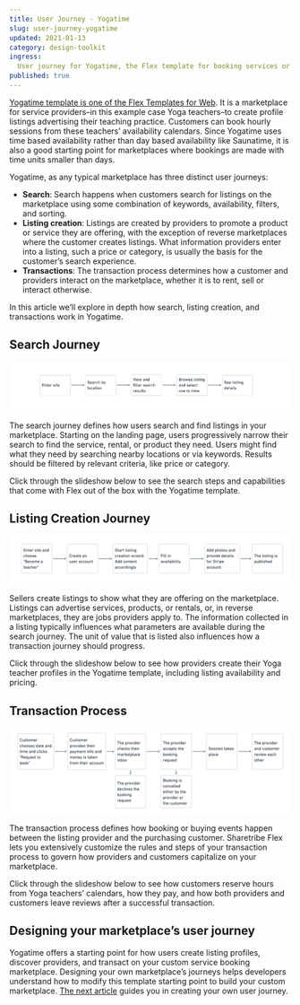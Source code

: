 ```yaml
---
title: User Journey - Yogatime
slug: user-journey-yogatime
updated: 2021-01-13 
category: design-toolkit
ingress:
  User journey for Yogatime, the Flex template for booking services or renting products by the hour
published: true
---
```


[Yogatime template is one of the Flex Templates for Web](https://www.youtube.com/watch?v=vbw6_wm9E4g). It is a marketplace for service providers–in this example case Yoga teachers–to create profile listings advertising their teaching practice. Customers can book hourly sessions from these teachers’ availability calendars. Since Yogatime uses time based availability rather than day based availability like Saunatime, it is also a good starting point for marketplaces where bookings are made with time units smaller than days. 

Yogatime, as any typical marketplace has three distinct user journeys: 
- **Search**: Search happens when customers search for listings on the marketplace using some combination of keywords, availability, filters, and sorting.
- **Listing creation**: Listings are created by providers to promote a product or service they are offering, with the exception of reverse marketplaces where the customer creates listings. What information providers enter into a listing, such a price or category, is usually the basis for the customer’s search experience.
- **Transactions**: The transaction process determines how a customer and providers interact on the marketplace, whether it is to rent, sell or interact otherwise.

In this article we’ll explore in depth how search, listing creation, and transactions work in Yogatime. 

## Search Journey 

![Yogatime Search Journey](Yogatime_Search_Journey.png)

The search journey defines how users search and find listings in your marketplace. Starting on the landing page, users progressively narrow their search to find the service, rental, or product they need. Users might find what they need by searching nearby locations or via keywords. Results should be filtered by relevant criteria, like price or category.

Click through the slideshow below to see the search steps and capabilities that come with Flex out of the box with the Yogatime template.

<yogasearchcarousel title="Search journey">

</yogasearchcarousel>


## Listing Creation Journey 

![Yogatime Listing Creation Journey](Yogatime_Listing_Creation_Journey.png)

Sellers create listings to show what they are offering on the marketplace. Listings can advertise services, products, or rentals, or, in reverse marketplaces, they are jobs providers apply to. The information collected in a listing typically influences what parameters are available during the search journey. The unit of value that is listed also influences how a transaction journey should progress. 

Click through the slideshow below to see how providers create their Yoga teacher profiles in the Yogatime template, including listing availability and pricing. 

<yogacreationcarousel title="Listing Creation Journey">

</yogacreationcarousel>

## Transaction Process 

![Yogatime Transaction Process](Yogatime_Transaction_Journey.png)

The transaction process defines how booking or buying events happen between the listing provider and the purchasing customer. Sharetribe Flex lets you extensively customize the rules and steps of your transaction process to govern how providers and customers capitalize on your marketplace. 


Click through the slideshow below to see how customers reserve hours from Yoga teachers’ calendars, how they pay, and how both providers and customers leave reviews after a successful transaction. 


<yogatransactioncarousel title="Transaction Process">

</yogatransactioncarousel>

## Designing your marketplace’s user journey 

Yogatime offers a starting point for how users create listing profiles, discover providers, and transact on your custom service booking marketplace. Designing your own marketplace’s journeys helps developers understand how to modify this template starting point to build your custom marketplace. [The next article](https://www.sharetribe.com/docs/design-toolkit/your-user-journey-a-guide/) guides you in creating your own user journey. 













